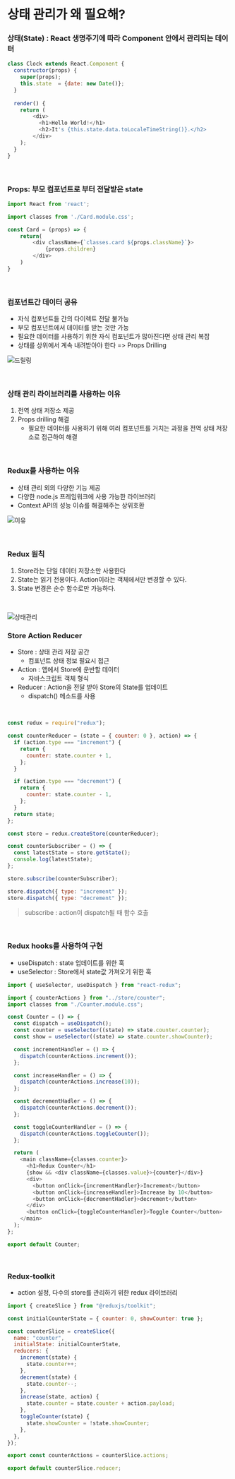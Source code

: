 # 상태 관리가 왜 필요해?

### 상태(State) : React 생명주기에 따라 Component 안에서 관리되는 데이터
  
```javascript
class Clock extends React.Component {
  constructor(props) {
    super(props);
    this.state  = {date: new Date()}; 
  }
  
  render() {
    return (
        <div>
          <h1>Hello World!</h1>
          <h2>It's {this.state.data.toLocaleTimeString()}.</h2>
        </div>
    );
  }
}
```

<br/>

### Props: 부모 컴포넌트로 부터 전달받은 state

```javascript
import React from 'react';

import classes from './Card.module.css';

const Card = (props) => {
    return(
        <div className={`classes.card ${props.className}`}>
            {props.children}
        </div>
    )
}
```

<br/>

### 컴포넌트간 데이터 공유

- 자식 컴포넌트들 간의 다이렉트 전달 불가능
- 부모 컴포넌트에서 데이터를 받는 것만 가능
- 필요한 데이터를 사용하기 위한 자식 컴포넌트가 많아진다면 상태 관리 복잡
- 상태를 상위에서 계속 내려받아야 한다 => Props Drilling

![드릴링](https://miro.medium.com/max/438/1*_OmvHiizMacW5wod9F4sLA.png)

<br/>

### 상태 관리 라이브러리를 사용하는 이유

1. 전역 상태 저장소 제공
2. Props drilling 해결
   - 필요한 데이터를 사용하기 위해 여러 컴포넌트를 거치는 과정을 전역 상태 저장소로 접근하여 해결


<br/>

### Redux를 사용하는 이유

- 상태 관리 외의 다양한 기능 제공
- 다양한 node.js 프레임워크에 사용 가능한 라이브러리
- Context API의 성능 이슈를 해결해주는 상위호환

![이유](https://velog.velcdn.com/images%2Fcada%2Fpost%2F2fe54f52-a384-444a-88ad-05fd2d10028c%2Fdas.PNG)

<br/>

### Redux 원칙

1. Store라는 단일 데이터 저장소만 사용한다
2. State는 읽기 전용이다. Action이라는 객체에서만 변경할 수 있다.
3. State 변경은 순수 함수로만 가능하다.

<br/>

![상태관리](https://i0.wp.com/hanamon.kr/wp-content/uploads/2021/07/%E1%84%85%E1%85%B5%E1%84%83%E1%85%A5%E1%86%A8%E1%84%89%E1%85%B3-%E1%84%89%E1%85%A1%E1%86%BC%E1%84%90%E1%85%A2%E1%84%80%E1%85%AA%E1%86%AB%E1%84%85%E1%85%B5-%E1%84%83%E1%85%A1%E1%86%AB%E1%84%80%E1%85%A8.png?w=919&ssl=1)

### Store  Action  Reducer

- Store : 상태 관리 저장 공간
  - 컴포넌트 상태 정보 필요시 접근
- Action : 앱에서 Store에 운반할 데이터
  - 자바스크립트 객체 형식
- Reducer : Action을 전달 받아 Store의 State를 업데이트
  - dispatch() 메소드를 사용

<br/>

```javascript
const redux = require("redux");

const counterReducer = (state = { counter: 0 }, action) => {
  if (action.type === "increment") {
    return {
      counter: state.counter + 1,
    };
  }

  if (action.type === "decrement") {
    return {
      counter: state.counter - 1,
    };
  }
  return state;
};

const store = redux.createStore(counterReducer);

const counterSubscriber = () => {
  const latestState = store.getState();
  console.log(latestState);
};

store.subscribe(counterSubscriber);

store.dispatch({ type: "increment" });
store.dispatch({ type: "decrement" });
```

> subscribe : action이 dispatch될 때 함수 호출


<br/>

### Redux hooks를 사용하여 구현

- useDispatch : state 업데이트를 위한 훅
- useSelector : Store에서 state값 가져오기 위한 훅

```javascript
import { useSelector, useDispatch } from "react-redux";

import { counterActions } from "../store/counter";
import classes from "./Counter.module.css";

const Counter = () => {
  const dispatch = useDispatch();
  const counter = useSelector((state) => state.counter.counter);
  const show = useSelector((state) => state.counter.showCounter);

  const incrementHandler = () => {
    dispatch(counterActions.increment());
  };

  const increaseHandler = () => {
    dispatch(counterActions.increase(10));
  };

  const decrementHadler = () => {
    dispatch(counterActions.decrement());
  };

  const toggleCounterHandler = () => {
    dispatch(counterActions.toggleCounter());
  };

  return (
    <main className={classes.counter}>
      <h1>Redux Counter</h1>
      {show && <div className={classes.value}>{counter}</div>}
      <div>
        <button onClick={incrementHandler}>Increment</button>
        <button onClick={increaseHandler}>Increase by 10</button>
        <button onClick={decrementHadler}>decrement</button>
      </div>
      <button onClick={toggleCounterHandler}>Toggle Counter</button>
    </main>
  );
};

export default Counter;
```

<br/>

### Redux-toolkit

- action 설정, 다수의 store를 관리하기 위한 redux 라이브러리

```javascript
import { createSlice } from "@reduxjs/toolkit";

const initialCounterState = { counter: 0, showCounter: true };

const counterSlice = createSlice({
  name: "counter",
  initialState: initialCounterState,
  reducers: {
    increment(state) {
      state.counter++;
    },
    decrement(state) {
      state.counter--;
    },
    increase(state, action) {
      state.counter = state.counter + action.payload;
    },
    toggleCounter(state) {
      state.showCounter = !state.showCounter;
    },
  },
});

export const counterActions = counterSlice.actions;

export default counterSlice.reducer;
```
